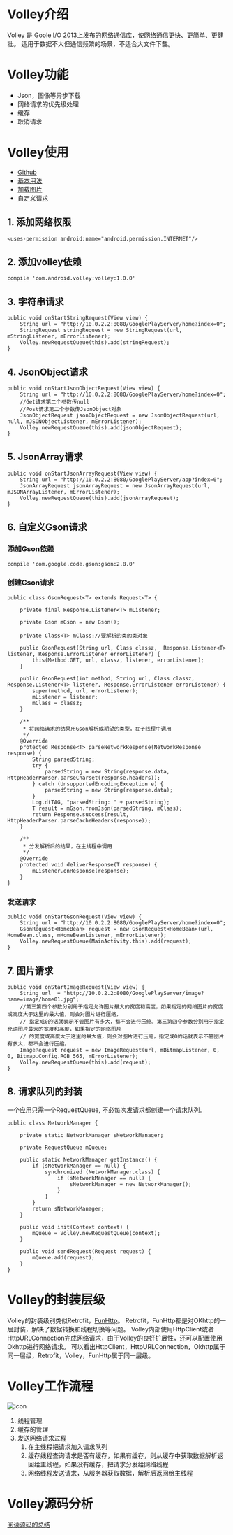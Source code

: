 # Volley介绍 #
Volley 是 Goole I/O 2013上发布的网络通信库，使网络通信更快、更简单、更健壮。
适用于数据不大但通信频繁的场景，不适合大文件下载。

# Volley功能 #
* Json，图像等异步下载
* 网络请求的优先级处理
* 缓存
* 取消请求

# Volley使用 #
* [Github](https://github.com/mcxiaoke/android-volley)
* [基本用法](http://blog.csdn.net/guolin_blog/article/details/17482095)
* [加载图片](http://blog.csdn.net/guolin_blog/article/details/17482165)
* [自定义请求](http://blog.csdn.net/guolin_blog/article/details/17612763)

## 1. 添加网络权限 ##
    <uses-permission android:name="android.permission.INTERNET"/>
## 2. 添加volley依赖 ##
    compile 'com.android.volley:volley:1.0.0'
## 3. 字符串请求 ##
    public void onStartStringRequest(View view) {
        String url = "http://10.0.2.2:8080/GooglePlayServer/home?index=0";
        StringRequest stringRequest = new StringRequest(url, mStringListener, mErrorListener);
        Volley.newRequestQueue(this).add(stringRequest);
    }
## 4. JsonObject请求 ##
    public void onStartJsonObjectRequest(View view) {
        String url = "http://10.0.2.2:8080/GooglePlayServer/home?index=0";
        //Get请求第二个参数传null
        //Post请求第二个参数传JsonObject对象
        JsonObjectRequest jsonObjectRequest = new JsonObjectRequest(url, null, mJSONObjectListener, mErrorListener);
        Volley.newRequestQueue(this).add(jsonObjectRequest);
    }
## 5. JsonArray请求 ##
    public void onStartJsonArrayRequest(View view) {
        String url = "http://10.0.2.2:8080/GooglePlayServer/app?index=0";
        JsonArrayRequest jsonArrayRequest = new JsonArrayRequest(url, mJSONArrayListener, mErrorListener);
        Volley.newRequestQueue(this).add(jsonArrayRequest);
    }

## 6. 自定义Gson请求 ##

### 添加Gson依赖 ###
    compile 'com.google.code.gson:gson:2.8.0'
### 创建Gson请求 ###
	
	public class GsonRequest<T> extends Request<T> {
	
	    private final Response.Listener<T> mListener;
	
	    private Gson mGson = new Gson();
	
	    private Class<T> mClass;//要解析的类的类对象
	
	    public GsonRequest(String url, Class classz,  Response.Listener<T> listener, Response.ErrorListener errorListener) {
	        this(Method.GET, url, classz, listener, errorListener);
	    }
	
	    public GsonRequest(int method, String url, Class classz, Response.Listener<T> listener, Response.ErrorListener errorListener) {
	        super(method, url, errorListener);
	        mListener = listener;
	        mClass = classz;
	    }
	
	    /**
	     * 将网络请求的结果用Gson解析成期望的类型，在子线程中调用
	     */
	    @Override
	    protected Response<T> parseNetworkResponse(NetworkResponse response) {
	        String parsedString;
	        try {
	            parsedString = new String(response.data, HttpHeaderParser.parseCharset(response.headers));
	        } catch (UnsupportedEncodingException e) {
	            parsedString = new String(response.data);
	        }
	        Log.d(TAG, "parsedString: " + parsedString);
	        T result = mGson.fromJson(parsedString, mClass);
	        return Response.success(result, HttpHeaderParser.parseCacheHeaders(response));
	    }
	
	    /**
	     * 分发解析后的结果，在主线程中调用
	     */
	    @Override
	    protected void deliverResponse(T response) {
	        mListener.onResponse(response);
	    }
	}


### 发送请求 ###
    public void onStartGsonRequest(View view) {
        String url = "http://10.0.2.2:8080/GooglePlayServer/home?index=0";
        GsonRequest<HomeBean> request = new GsonRequest<HomeBean>(url, HomeBean.class, mHomeBeanListener, mErrorListener);
        Volley.newRequestQueue(MainActivity.this).add(request);
    }


## 7. 图片请求 ##
    public void onStartImageRequest(View view) {
        String url  = "http://10.0.2.2:8080/GooglePlayServer/image?name=image/home01.jpg";
        //第三第四个参数分别用于指定允许图片最大的宽度和高度，如果指定的网络图片的宽度或高度大于这里的最大值，则会对图片进行压缩，
        // 指定成0的话就表示不管图片有多大，都不会进行压缩。第三第四个参数分别用于指定允许图片最大的宽度和高度，如果指定的网络图片
        // 的宽度或高度大于这里的最大值，则会对图片进行压缩，指定成0的话就表示不管图片有多大，都不会进行压缩。
        ImageRequest request = new ImageRequest(url, mBitmapListener, 0, 0, Bitmap.Config.RGB_565, mErrorListener);
        Volley.newRequestQueue(this).add(request);
    }

## 8. 请求队列的封装 ##
一个应用只需一个RequestQueue, 不必每次发请求都创建一个请求队列。

	public class NetworkManager {
	
	    private static NetworkManager sNetworkManager;
	
	    private RequestQueue mQueue;
	
	    public static NetworkManager getInstance() {
	        if (sNetworkManager == null) {
	            synchronized (NetworkManager.class) {
	                if (sNetworkManager == null) {
	                    sNetworkManager = new NetworkManager();
	                }
	            }
	        }
	        return sNetworkManager;
	    }
	
	    public void init(Context context) {
	        mQueue = Volley.newRequestQueue(context);
	    }
	
	    public void sendRequest(Request request) {
	        mQueue.add(request);
	    }
	}

# Volley的封装层级 #
Volley的封装级别类似Retrofit，[FunHttp](https://github.com/uncleleonfan/FunHttp)。 Retrofit，FunHttp都是对OKhttp的一层封装，解决了数据转换和线程切换等问题。
Volley内部使用HttpClient或者HttpURLConnection完成网络请求，由于Volley的良好扩展性，还可以配置使用Okhttp进行网络请求。
可以看出HttpClient，HttpURLConnection，Okhttp属于同一层级，Retrofit，Volley，FunHttp属于同一层级。

# Volley工作流程 #
![icon](img/volley-request.png)

1. 线程管理
2. 缓存的管理
3. 发送网络请求过程
	1. 在主线程把请求加入请求队列
	2. 缓存线程查询请求是否有缓存，如果有缓存，则从缓存中获取数据解析返回给主线程，如果没有缓存，把请求分发给网络线程
	3. 网络线程发送请求，从服务器获取数据，解析后返回给主线程



# Volley源码分析 #
[阅读源码的总结](http://www.jianshu.com/p/be86e5678252)
